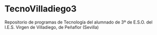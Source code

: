 # TecnoVilladiego3
Repositorio de programas de Tecnología del alumnado de 3º de E.S.O. del I.E.S. Virgen de Villadiego, de Peñaflor (Sevilla)
